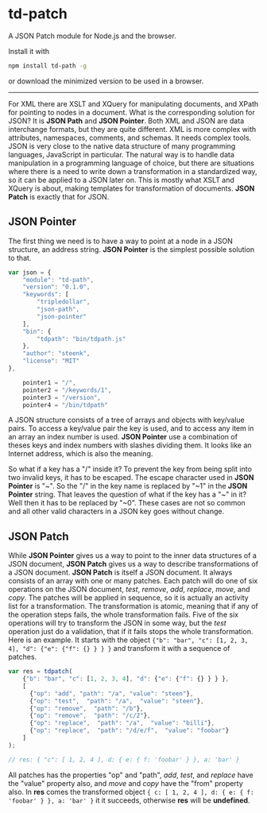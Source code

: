 # td-patch
A JSON Patch module for Node.js and the browser.

Install it with
 ```sh
 npm install td-path -g
 ```
 or download the minimized version to be used in a browser.

* * *

For XML there are XSLT and XQuery for manipulating documents, and XPath for pointing to nodes in a document. What is the corresponding solution for JSON? It is __JSON Path__ and __JSON Pointer__. Both XML and JSON are data interchange formats, but they are quite different. XML is more complex with attributes, namespaces, comments, and schemas. It needs complex tools. JSON is very close to the native data structure of many programming languages, JavaScript in particular. The natural way is to handle data manipulation in a programming language of choice, but there are situations where there is a need to write down a transformation in a standardized way, so it can be applied to a JSON later on. This is mostly what XSLT and XQuery is about, making templates for transformation of documents. __JSON Patch__ is exactly that for JSON.

## JSON Pointer

The first thing we need is to have a way to point at a node in a JSON structure, an address string. __JSON Pointer__ is the simplest possible solution to that.

```js
var json = {
	"module": "td-path",
	"version": "0.1.0",
	"keywords": [
    	"tripledollar",
    	"json-path",
    	"json-pointer"
  	],
  	"bin": {
  		"tdpath": "bin/tdpath.js"
  	},
  	"author": "steenk",
  	"license": "MIT"
},

	pointer1 = "/",
	pointer2 = "/keywords/1",
	pointer3 = "/version",
	pointer4 = "/bin/tdpath"
```

A JSON structure consists of a tree of arrays and objects with key/value pairs. To access a key/value pair the key is used, and to access any item in an array an index number is used. __JSON Pointer__ use a combination of theses keys and index numbers with slashes dividing them. It looks like an Internet address, which is also the meaning.

So what if a key has a "/" inside it? To prevent the key from being split into two invalid keys, it has to be escaped. The escape character used in __JSON Pointer__ is "~". So the "/" in the key name is replaced by "~1" in the __JSON Pointer__ string. That leaves the question of what if the key has a "~" in it? Well then it has to be replaced by "~0". These cases are not so common and all other valid characters in a JSON key goes without change.

## JSON Patch

While __JSON Pointer__ gives us a way to point to the inner data structures of a JSON document, __JSON Patch__ gives us a way to describe transformations of a JSON document. __JSON Patch__
 is itself a JSON document. It always consists of an array with one or many patches. Each patch will do one of six operations on the JSON document, _test_, _remove_, _add_, _replace_, _move_, and _copy_. The patches will be applied in sequence, so it is actually an activity list for a transformation. The transformation is atomic, meaning that if any of the operation steps fails, the whole transformation fails. Five of the six operations will try to transform the JSON in some way, but the _test_ operation just do a validation, that if it fails stops the whole transformation. Here is an example. It starts with the object `{"b": "bar", "c": [1, 2, 3, 4], "d": {"e": {"f": {} } } }` and transform it with a sequence of patches.

```js
var res = tdpatch(
	{"b": "bar", "c": [1, 2, 3, 4], "d": {"e": {"f": {} } } }, 
	[
	  {"op": "add", "path": "/a", "value": "steen"},
	  {"op": "test",  "path": "/a",  "value": "steen"},
	  {"op": "remove",  "path": "/b"},
	  {"op": "remove",  "path": "/c/2"},
	  {"op": "replace",  "path": "/a",  "value": "billi"},
	  {"op": "replace",  "path": "/d/e/f",  "value": "foobar"}
	]
);

// res: { "c": [ 1, 2, 4 ], d: { e: { f: 'foobar' } }, a: 'bar' }
```

All patches has the properties "op" and "path", _add_, _test_, and _replace_ have the "value" property also, and _move_ and _copy_ have the "from" property also. In __res__ comes the transformed object `{ c: [ 1, 2, 4 ], d: { e: { f: 'foobar' } }, a: 'bar' }` it it succeeds, otherwise __res__ will be __undefined__.













